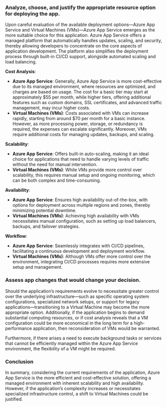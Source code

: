 ### Analyze, choose, and justify the appropriate resource option for deploying the app.

Upon careful evaluation of the available deployment options—Azure App Service and Virtual Machines (VMs)—Azure App Service emerges as the more suitable choice for this application. Azure App Service offers a managed platform that automatically handles updates, scaling, and security, thereby allowing developers to concentrate on the core aspects of application development. The platform also simplifies the deployment process through built-in CI/CD support, alongside automated scaling and load balancing.

**Cost Analysis**:

- **Azure App Service**: Generally, Azure App Service is more cost-effective due to its managed environment, where resources are optimized, and charges are based on usage. The cost for a basic tier may start at approximately $55 per month, while higher tiers, offering additional features such as custom domains, SSL certificates, and advanced traffic management, may incur higher costs.
- **Virtual Machines (VMs)**: Costs associated with VMs can increase rapidly, starting from around $70 per month for a basic instance. However, as more processing power, storage, or redundancy is required, the expenses can escalate significantly. Moreover, VMs require additional costs for managing updates, backups, and scaling.

**Scalability**:

- **Azure App Service**: Offers built-in auto-scaling, making it an ideal choice for applications that need to handle varying levels of traffic without the need for manual intervention.
- **Virtual Machines (VMs)**: While VMs provide more control over scalability, this requires manual setup and ongoing monitoring, which can be both complex and time-consuming.

**Availability**:

- **Azure App Service**: Ensures high availability out-of-the-box, with options for deployment across multiple regions and zones, thereby minimizing potential downtime.
- **Virtual Machines (VMs)**: Achieving high availability with VMs necessitates manual configuration, such as setting up load balancers, backups, and failover strategies.

**Workflow**:

- **Azure App Service**: Seamlessly integrates with CI/CD pipelines, facilitating a continuous development and deployment workflow.
- **Virtual Machines (VMs)**: Although VMs offer more control over the environment, integrating CI/CD processes requires more extensive setup and management.

### Assess app changes that would change your decision.

Should the application’s requirements evolve to necessitate greater control over the underlying infrastructure—such as specific operating system configurations, specialized network setups, or support for legacy applications—transitioning to a Virtual Machine may become the more appropriate option. Additionally, if the application begins to demand substantial computing resources, or if cost analysis reveals that a VM configuration could be more economical in the long term for a high-performance application, then reconsideration of VMs would be warranted.

Furthermore, if there arises a need to execute background tasks or services that cannot be efficiently managed within the Azure App Service environment, the flexibility of a VM might be required.

### Conclusion

In summary, considering the current requirements of the application, Azure App Service is the more efficient and cost-effective solution, offering a managed environment with inherent scalability and high availability. However, if the application’s complexity increases or necessitates specialized infrastructure control, a shift to Virtual Machines could be justified.
